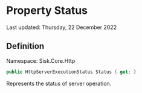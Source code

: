 # Property Status
Last updated: Thursday, 22 December 2022

## Definition
Namespace: Sisk.Core.Http

```csharp
public HttpServerExecutionStatus Status { get; }
```

Represents the status of server operation.

